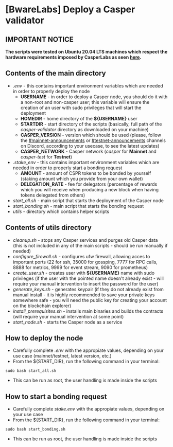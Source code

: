 # [BwareLabs] Deploy a Casper validator

## IMPORTANT NOTICE
**The scripts were tested on Ubuntu 20.04 LTS machines which respect the hardware requirements imposed by CasperLabs as seen [here](https://docs.casperlabs.io/en/latest/node-operator/hardware.html).**

## Contents of the main directory
- _.env_ - this contains important environment variables which are needed in order to properly deploy the node
  - **USERNAME** - in order to deploy a Casper node, you should do it with a non-root and non-casper user; this variable will ensure the creation of an user with sudo privileges that will start the deployment
  - **HOMEDIR** - home directory of the **${USERNAME}** user
  - **STARTDIR** - start directory of the scripts (basically, full path of the _casper-validator_ directory as downloaded on your machine)
  - **CASPER_VERSION** - version which should be used (please, follow the [#mainnet-announcements](https://discord.gg/Cb3Gue5V67) or [#testnet-announcements](https://discord.gg/WYsDJpSstr) channels on Discord, according to your usecase, to see the latest updates)
  - **CASPER_NETWORK** - Casper network (_casper_ for **Mainnet** and _casper-test_ for **Testnet**)
- _.stake_env_ - this contains important environment variables which are needed in order to properly start a bonding request
  - **AMOUNT** - amount of CSPR tokens to be bonded by yourself (staking amount which you provide from your own wallet)
  - **DELEGATION_RATE** - fee for delegators (percentage of rewards which you will receive when producing a new block when having tokens delegated from others)
- _start_all.sh_ - main script that starts the deployment of the Casper node
- _start_bonding.sh_ - main script that starts the bonding request
- _utils_ - directory which contains helper scripts

## Contents of utils directory
- _cleanup.sh_ - stops any Casper services and purges old Casper data (this is not included in any of the main scripts - should be run manually if needed)
- _configure_firewall.sh_ - configures ufw firewall, allowing acces to important ports (22 for ssh, 35000 for gossping, 7777 for RPC calls, 8888 for metrics, 9999 for event stream, 9090 for prometheus)
- _create_user.sh_ - creates user with **${USERNAME}** name with sudo privileges (if the user with the pointed name doesn't already exist - will require your manual intervention to insert the password for the user)
- _generate_keys.sh_ - generates keypair (if they do not already exist from manual install - it is highly recommended to save your private keys somewhere safe - you will need the public key for creating your account on the blockchain explorer)
- _install_prerequisites.sh_ - installs main binaries and builds the contracts (will require your manual intervention at some point)
- _start_node.sh_ - starts the Casper node as a service

## How to deploy the node
- Carefully complete _.env_ with the appropiate values, depending on your use case (mainnet/testnet, latest version, etc.)
- From the ${START_DIR}, run the following command in your terminal:
```
sudo bash start_all.sh
```
- This can be run as root, the user handling is made inside the scripts

## How to start a bonding request
- Carefully complete _stake.env_ with the appropiate values, depending on your use case
- From the ${START_DIR}, run the following command in your terminal:
```
sudo bash start_bonding.sh
```
- This can be run as root, the user handling is made inside the scripts
